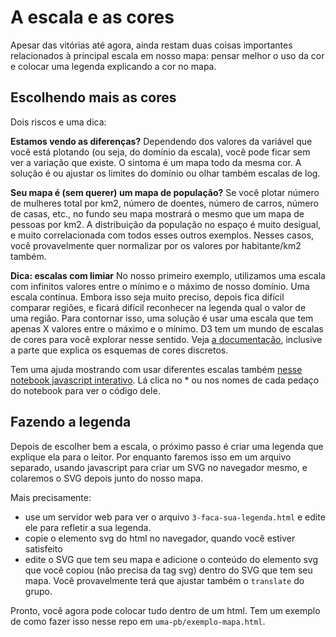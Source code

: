 # A escala e as cores

Apesar das vitórias até agora, ainda restam duas coisas importantes relacionados à principal escala em nosso mapa: pensar melhor o uso da cor e colocar uma legenda explicando a cor no mapa.

## Escolhendo mais as cores

Dois riscos e uma dica:

**Estamos vendo as diferenças?** Dependendo dos valores da variável que você está plotando (ou seja, do domínio da escala), você pode ficar sem ver a variação que existe. O sintoma é um mapa todo da mesma cor. A solução é ou ajustar os limites do domínio ou olhar também escalas de log.

**Seu mapa é (sem querer) um mapa de população?** Se você plotar número de mulheres total por km2, número de doentes, número de carros, número de casas, etc., no fundo seu mapa mostrará o mesmo que um mapa de pessoas por km2. A distribuição da população no espaço é muito desigual, e muito correlacionada com todos esses outros exemplos. Nesses casos, você provavelmente quer normalizar por os valores por habitante/km2 também.

**Dica: escalas com limiar** No nosso primeiro exemplo, utilizamos uma escala com infinitos valores entre o mínimo e o máximo de nosso domínio. Uma escala contínua. Embora isso seja muito preciso, depois fica difícil comparar regiões, e ficará difícil reconhecer na legenda qual o valor de uma região. Para contornar isso, uma solução é usar uma escala que tem apenas X valores entre o máximo e o mínimo. D3 tem um mundo de escalas de cores para você explorar nesse sentido. Veja [a documentação](https://github.com/d3/d3-scale-chromatic), inclusive a parte que explica os esquemas de cores discretos.

Tem uma ajuda mostrando com usar diferentes escalas também [nesse notebook javascript interativo](https://beta.observablehq.com/@nazareno/escalas-de-cores-com-limiar-em-d3-v4). Lá clica no * ou nos nomes de cada pedaço do notebook para ver o código dele. 

## Fazendo a legenda

Depois de escolher bem a escala, o próximo passo é criar uma legenda que explique ela para o leitor. Por enquanto faremos isso em um arquivo separado, usando javascript para criar um SVG no navegador mesmo, e colaremos o SVG depois junto do nosso mapa.

Mais precisamente:
  * use um servidor web para ver o arquivo `3-faca-sua-legenda.html` e edite ele para refletir a sua legenda.
  * copie o elemento svg do html no navegador, quando você estiver satisfeito
  * edite o SVG que tem seu mapa e adicione o conteúdo do elemento svg que você copiou (não precisa da tag svg) dentro do SVG que tem seu mapa. Você provavelmente terá que ajustar também o `translate` do grupo.

Pronto, você agora pode colocar tudo dentro de um html. Tem um exemplo de como fazer isso nesse repo em `uma-pb/exemplo-mapa.html`.
